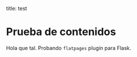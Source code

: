 title: test

Prueba de contenidos
====================

Hola que tal. Probando `flatpages` plugin para Flask.
